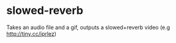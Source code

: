 # slowed-reverb
Takes an audio file and a gif, outputs a slowed+reverb video (e.g http://tiny.cc/iprlez)
